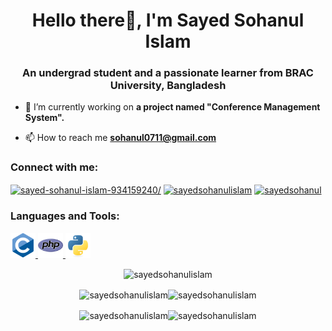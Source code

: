<h1 align="center">Hello there👋, I'm Sayed Sohanul Islam</h1>
<h3 align="center">An undergrad student and a passionate learner from BRAC University, Bangladesh</h3>

- 🔭 I’m currently working on **a project named "Conference Management System".**

- 📫 How to reach me **sohanul0711@gmail.com**

<h3 align="left">Connect with me:</h3>
<p align="left">
<a href="https://linkedin.com/in/sayed-sohanul-islam-934159240/" target="blank"><img align="center" src="https://raw.githubusercontent.com/rahuldkjain/github-profile-readme-generator/master/src/images/icons/Social/linked-in-alt.svg" alt="sayed-sohanul-islam-934159240/" height="30" width="40" /></a>
<a href="https://codeforces.com/profile/sayedsohanulislam" target="blank"><img align="center" src="https://raw.githubusercontent.com/rahuldkjain/github-profile-readme-generator/master/src/images/icons/Social/codeforces.svg" alt="sayedsohanulislam" height="30" width="40" /></a>
<a href="https://discord.gg/sayedsohanul" target="blank"><img align="center" src="https://raw.githubusercontent.com/rahuldkjain/github-profile-readme-generator/master/src/images/icons/Social/discord.svg" alt="sayedsohanul" height="30" width="40" /></a>
</p>

<h3 align="left">Languages and Tools:</h3>
<p align="left"> <a href="https://www.cprogramming.com/" target="_blank" rel="noreferrer"> <img src="https://raw.githubusercontent.com/devicons/devicon/master/icons/c/c-original.svg" alt="c" width="40" height="40"/> </a> <a href="https://www.php.net" target="_blank" rel="noreferrer"> <img src="https://raw.githubusercontent.com/devicons/devicon/master/icons/php/php-original.svg" alt="php" width="40" height="40"/> </a> <a href="https://www.python.org" target="_blank" rel="noreferrer"> <img src="https://raw.githubusercontent.com/devicons/devicon/master/icons/python/python-original.svg" alt="python" width="40" height="40"/> </a> </p>

<p align = "center"><img align="center" src="https://github-profile-summary-cards.vercel.app/api/cards/profile-details?username=sayedsohanulislam&theme=monokai" alt="sayedsohanulislam" /></p>
<p align = "center"><img align="center" src="https://github-profile-summary-cards.vercel.app/api/cards/repos-per-language?username=sayedsohanulislam&theme=monokai" alt="sayedsohanulislam" /><img align="center" src="https://github-profile-summary-cards.vercel.app/api/cards/most-commit-language?username=sayedsohanulislam&theme=monokai" alt="sayedsohanulislam" /></p>
<p align = "center"><img align="center" src="https://github-profile-summary-cards.vercel.app/api/cards/stats?username=sayedsohanulislam&theme=monokai" alt="sayedsohanulislam" /><img align="center" src="https://github-profile-summary-cards.vercel.app/api/cards/productive-time?username=sayedsohanulislam&theme=monokai" alt="sayedsohanulislam" /></p>

<!--
**sayedsohanulislam/sayedsohanulislam** is a ✨ _special_ ✨ repository because its `README.md` (this file) appears on your GitHub profile.

Template from: https://rahuldkjain.github.io/gh-profile-readme-generator/

Here are some ideas to get you started:

- 🔭 I’m currently working on ...
- 🌱 I’m currently learning ...
- 👯 I’m looking to collaborate on ...
- 🤔 I’m looking for help with ...
- 💬 Ask me about ...
- 📫 How to reach me: ...
- 😄 Pronouns: ...
- ⚡ Fun fact: ...
-->
